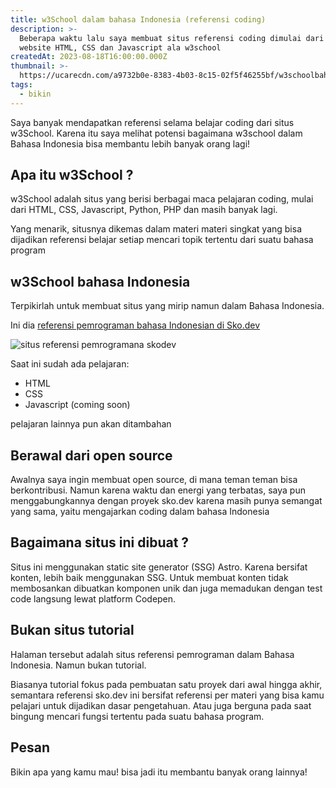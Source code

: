 ```yaml
---
title: w3School dalam bahasa Indonesia (referensi coding)
description: >-
  Beberapa waktu lalu saya membuat situs referensi coding dimulai dari materi
  website HTML, CSS dan Javascript ala w3school
createdAt: 2023-08-18T16:00:00.000Z
thumbnail: >-
  https://ucarecdn.com/a9732b0e-8383-4b03-8c15-02f5f46255bf/w3schoolbahasaindonesia.webp
tags:
  - bikin
---
```


Saya banyak mendapatkan referensi selama belajar coding dari situs w3School. Karena itu saya melihat potensi bagaimana w3school dalam Bahasa Indonesia bisa membantu lebih banyak orang lagi!

## Apa itu w3School ?

w3School adalah situs yang berisi berbagai maca pelajaran coding, mulai dari HTML, CSS, Javascript, Python, PHP dan masih banyak lagi.

Yang menarik, situsnya dikemas dalam materi materi singkat yang bisa dijadikan referensi belajar setiap mencari topik tertentu dari suatu bahasa program

## w3School bahasa Indonesia

Terpikirlah untuk membuat situs yang mirip namun dalam Bahasa Indonesia. 

Ini dia [referensi pemrograman bahasa Indonesian di Sko.dev](https://sko.dev/referensi/html)

![situs referensi pemrogramana skodev](https://ucarecdn.com/a9732b0e-8383-4b03-8c15-02f5f46255bf/w3schoolbahasaindonesia.webp)

Saat ini sudah ada pelajaran:
* HTML
* CSS
* Javascript (coming soon)

pelajaran lainnya pun akan ditambahan

## Berawal dari open source

Awalnya saya ingin membuat open source, di mana teman teman bisa berkontribusi. Namun karena waktu dan energi yang terbatas, saya pun menggabungkannya dengan proyek sko.dev karena masih punya semangat yang sama, yaitu mengajarkan coding dalam bahasa Indonesia

## Bagaimana situs ini dibuat ?
Situs ini menggunakan static site generator (SSG) Astro. Karena bersifat konten, lebih baik menggunakan SSG. Untuk membuat konten tidak membosankan dibuatkan komponen unik dan juga memadukan dengan test code langsung lewat platform Codepen.

## Bukan situs tutorial
Halaman tersebut adalah situs referensi pemrograman dalam Bahasa Indonesia. Namun bukan tutorial.

Biasanya tutorial fokus pada pembuatan satu proyek dari awal hingga akhir, semantara referensi sko.dev ini bersifat referensi per materi yang bisa kamu pelajari untuk dijadikan dasar pengetahuan. Atau juga berguna pada saat bingung mencari fungsi tertentu pada suatu bahasa program.

## Pesan

Bikin apa yang kamu mau! bisa jadi itu membantu banyak orang lainnya!
